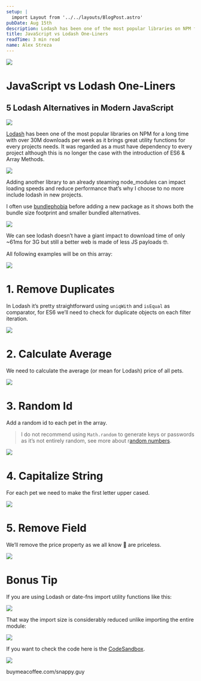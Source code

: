 ```yaml
---
setup: |
  import Layout from '../../layouts/BlogPost.astro'
pubDate: Aug 15th
description: Lodash has been one of the most popular libraries on NPM for a long time with over 30M downloads per week as it brings great utility functions for every projects needs. It was regarded as a must have…
title: JavaScript vs Lodash One-Liners
readTime: 3 min read
name: Alex Streza
---
```


![](https://miro.medium.com/max/1400/0*f5BDC920YkkwYRip)

# JavaScript vs Lodash One-Liners

## 5 Lodash Alternatives in Modern JavaScript

![](https://miro.medium.com/max/1142/0*OZ8LBrH-0zYmScST)

[Lodash](https://lodash.com/) has been one of the most popular libraries on NPM for a long time with over 30M downloads per week as it brings great utility functions for every projects needs. It was regarded as a must have dependency to every project although this is no longer the case with the introduction of ES6 & Array Methods.

![](https://miro.medium.com/max/866/0*7Ww6epHgMZo02lzB)

Adding another library to an already steaming node_modules can impact loading speeds and reduce performance that’s why I choose to no more include lodash in new projects.

I often use [bundlephobia](https://bundlephobia.com/) before adding a new package as it shows both the bundle size footprint and smaller bundled alternatives.

![](https://miro.medium.com/max/1400/0*jDayAguz1lOsL9E1)

We can see lodash doesn’t have a giant impact to download time of only ~61ms for 3G but still a better web is made of less JS payloads 🤓.

All following examples will be on this array:

![](https://miro.medium.com/max/1400/1*Lun-eASFJGO2v6R_NUV2RA.png)

# 1\. Remove Duplicates

In Lodash it’s pretty straightforward using `uniqWith` and `isEqual` as comparator, for ES6 we’ll need to check for duplicate objects on each filter iteration.

![](https://miro.medium.com/max/1400/1*5wEsZHQMxXdlurzWsAGUaA.png)

# 2\. Calculate Average

We need to calculate the average (or mean for Lodash) price of all pets.

![](https://miro.medium.com/max/1400/1*EH0poGjgYfEeLO1b_d2bcQ.png)

# 3\. Random Id

Add a random id to each pet in the array.

> I do not recommend using `Math.random` to generate keys or passwords as it’s not entirely random, see more about r[andom numbers](https://www.random.org/randomness/).

![](https://miro.medium.com/max/1400/1*ac5Ews1eQqSsamZYC-2UlQ.png)

# 4\. Capitalize String

For each pet we need to make the first letter upper cased.

![](https://miro.medium.com/max/1400/1*RLjk2s8TmH-EfEbhBulCHw.png)

# 5\. Remove Field

We’ll remove the price property as we all know 🐶 are priceless.

![](https://miro.medium.com/max/1400/1*d_fs9VP6UQhE89I7-qmkRA.png)

# Bonus Tip

If you are using Lodash or date-fns import utility functions like this:

![](https://miro.medium.com/max/1400/1*KlHQfXN3lfe43dx0YAJVsQ.png)

That way the import size is considerably reduced unlike importing the entire module:

![](https://miro.medium.com/max/1400/1*BtbKcb7e9_PejpOz-mXt6g.png)

If you want to check the code here is the [CodeSandbox](https://codesandbox.io/s/lodash-vs-es6-6g8h4?file=/src/index.js).

![](https://miro.medium.com/max/1400/0*Ztf4RZCfwI5dQxEB.jpg)

buymeacoffee.com/snappy.guy
